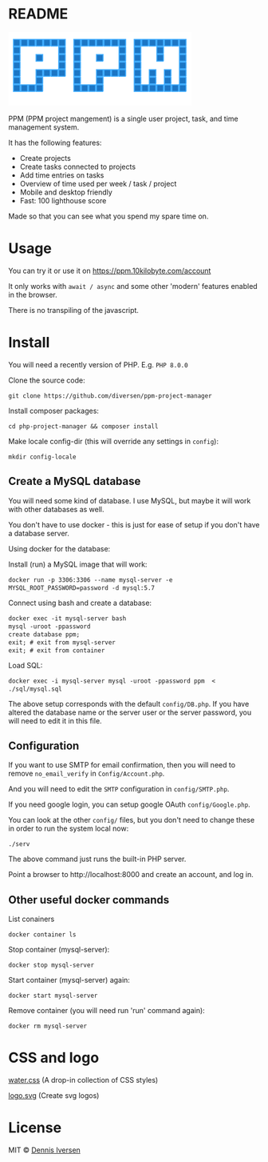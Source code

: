 # README

![logo.svg](App/templates/assets/logo.svg)

PPM (PPM project mangement) is a single user project, task, and time management system. 

It has the following features:

- Create projects
- Create tasks connected to projects
- Add time entries on tasks
- Overview of time used per week / task / project
- Mobile and desktop friendly
- Fast: 100 lighthouse score

Made so that you can see what you spend my spare time on. 

# Usage

You can try it or use it on https://ppm.10kilobyte.com/account

It only works with `await / async` and some other 'modern' features enabled in the browser. 

There is no transpiling of the javascript. 

# Install

You will need a recently version of PHP. E.g. `PHP 8.0.0`

Clone the source code: 

    git clone https://github.com/diversen/ppm-project-manager

Install composer packages:

    cd php-project-manager && composer install

Make locale config-dir (this will override any settings in `config`):

    mkdir config-locale

## Create a MySQL database

You will need some kind of database. I use MySQL, but maybe it will work with other databases as well. 

You don't have to use docker - this is just for ease of setup if you don't have a database server. 

Using docker for the database:

Install (run) a MySQL image that will work:

    docker run -p 3306:3306 --name mysql-server -e MYSQL_ROOT_PASSWORD=password -d mysql:5.7

Connect using bash and create a database:

    docker exec -it mysql-server bash
    mysql -uroot -ppassword
    create database ppm;
    exit; # exit from mysql-server 
    exit; # exit from container

Load SQL:

    docker exec -i mysql-server mysql -uroot -ppassword ppm  < ./sql/mysql.sql 

The above setup corresponds with the default `config/DB.php`. If you have altered the database name or the server user or the server password, you will need to edit it in this file. 

## Configuration

If you want to use SMTP for email confirmation, then you will need to remove `no_email_verify` in `Config/Account.php`. 

And you will need to edit the `SMTP` configuration in `config/SMTP.php`. 

If you need google login, you can setup google OAuth `config/Google.php`.

You can look at the other `config/` files, but you don't need to change these in order to run the system local now: 

    ./serv

The above command just runs the built-in PHP server. 

Point a browser to http://localhost:8000 and create an account, and log in.

## Other useful docker commands

List conainers 

    docker container ls

Stop container (mysql-server):

    docker stop mysql-server

Start container (mysql-server) again:

    docker start mysql-server

Remove container (you will need run 'run' command again):

    docker rm mysql-server

# CSS and logo

[water.css](https://watercss.kognise.dev/) (A drop-in collection of CSS styles)

[logo.svg](https://github.com/bubkoo/logo.svg) (Create svg logos)

# License

MIT © [Dennis Iversen](https://github.com/diversen)

